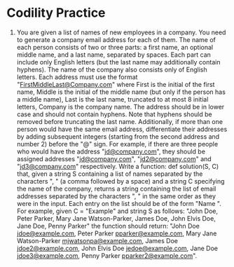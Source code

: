# Codility Practice

1.  You are given a list of names of new employees in a company. You need to generate a company email address for each of them.
    The name of each person consists of two or three parts: a first name, an optional middle name, and a last name, separated by spaces. Each part can include only English letters (but the last name may additionally contain hyphens). The name of the company also consists only of English letters.
    Each address must use the format "FirstMiddleLast@Company.com" where
    First is the initial of the first name,
    Middle is the initial of the middle name (but only if the person has a middle name),
    Last is the last name, truncated to at most 8 initial letters,
    Company is the company name.
    The address should be in lower case and should not contain hyphens.
    Note that hyphens should be removed before truncating the last name.
    Additionally, if more than one person would have the same email address, differentiate their addresses by adding subsequent integers (starting from the second address and number 2) before the "@" sign. For example, if there are three people who would have the address "jd@company.com", they should be assigned addresses "jd@company.com", "jd2@company.com" and "jd3@company.com" respectively.
    Write a function:
    def solution(S, C)
    that, given a string S containing a list of names separated by the characters ", "
    (a comma followed by a space)
    and a string C specifying the name of the company, returns a string containing the list of email addresses separated by the characters ", " in the same order as they were in the input. Each entry on the list should be of the form "Name <Email>".
    For example, given C = "Example" and string S as follows:
    "John Doe, Peter Parker, Mary Jane Watson-Parker, James Doe, John Elvis Doe, Jane Doe, Penny Parker"
    the function should return:
    "John Doe <jdoe@example.com>, Peter Parker <pparker@example.com>, Mary Jane Watson-Parker <mjwatsonpa@example.com>, James Doe <jdoe2@example.com>, John Elvis Doe <jedoe@example.com>, Jane Doe <jdoe3@example.com>, Penny Parker <pparker2@example.com>".